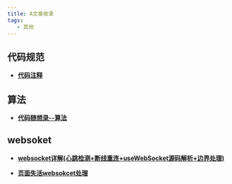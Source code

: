 ```yaml
---
title: A文章收录
tags:
   - 其他
---
```

## 代码规范

- **[代码注释](https://juejin.cn/post/7335277377621639219)**

## 算法

- **[代码随想录--算法](https://programmercarl.com/)**

## websoket
- **[websocket详解(心跳检测+断线重连+useWebSocket源码解析+边界处理)](https://juejin.cn/post/7444455886149795892)**

 - **[页面失活websokcet处理](https://juejin.cn/post/7418391732163182607#heading-14)**
